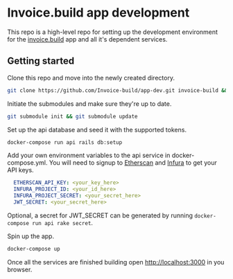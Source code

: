 # Invoice.build app development
This repo is a high-level repo for setting up the development environment for the [invoice.build](https://invoice.build) app and all it's dependent services.

## Getting started
Clone this repo and move into the newly created directory.
```bash
git clone https://github.com/Invoice-build/app-dev.git invoice-build && cd invoice-build
```

Initiate the submodules and make sure they're up to date.
```bash
git submodule init && git submodule update
```

Set up the api database and seed it with the supported tokens.
```bash
docker-compose run api rails db:setup
```

Add your own environment variables to the api service in docker-compose.yml. You will need to signup to [Etherscan](https://etherscan.io/apis) and [Infura](https://infura.io/) to get your API keys.
```yml
  ETHERSCAN_API_KEY: <your_key_here>
  INFURA_PROJECT_ID: <your_id_here>
  INFURA_PROJECT_SECRET: <your_secret_here>
  JWT_SECRET: <your_secret_here>
```
Optional, a secret for JWT_SECRET can be generated by running `docker-compose run api rake secret`.

Spin up the app.
```bash
docker-compose up
```

Once all the services are finished building open [http://localhost:3000](http://localhost:3000) in you browser.
